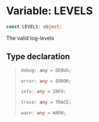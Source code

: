 # Variable: LEVELS

```ts
const LEVELS: object;
```

The valid log-levels

## Type declaration

> ```ts
> debug: any = DEBUG;
> ```
>
> ```ts
> error: any = ERROR;
> ```
>
> ```ts
> info: any = INFO;
> ```
>
> ```ts
> trace: any = TRACE;
> ```
>
> ```ts
> warn: any = WARN;
> ```
